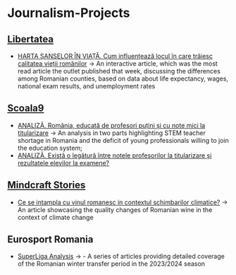 # Journalism-Projects

## [Libertatea](https://www.libertatea.ro/autor/radu-mihai)

- [HARTA ȘANSELOR ÎN VIAȚĂ. Cum influențează locul în care trăiesc calitatea vieții românilor](https://www.libertatea.ro/stiri/harta-sanselor-in-viata-cum-influenteaza-locul-in-care-traiesc-calitatea-vietii-romanilor-4776848) ->  An interactive article, which was the most read article the outlet published that week, discussing the differences among Romanian counties, based on data about life expectancy, wages, national exam results, and unemployment rates

## [Scoala9](https://www.scoala9.ro/redactia/radu-mihai/195/)

- [ANALIZĂ. România, educată de profesori puțini și cu note mici la titularizare](https://www.scoala9.ro/analiza-romania-educata-de-profesori-putini-si-cu-note-mici-la/1870/) -> An analysis in two parts highlighting STEM teacher shortage in Romania and the deficit of young professionals willing to join the education system;
- [ANALIZĂ. Există o legătură între notele profesorilor la titularizare și rezultatele elevilor la examene?](https://www.scoala9.ro/analiza-exista-o-legatura-intre-notele-profesorilor-la-titularizare-si/1871/)

## [Mindcraft Stories](https://mindcraftstories.ro/author/radu-mihai/)

- [Ce se intampla cu vinul romanesc in contextul schimbarilor climatice?](https://mindcraftstories.ro/mediu/ce-se-intampla-cu-vinul-romanesc-in-contextul-schimbarilor-climatice/) -> An article showcasing the quality changes of Romanian wine in the context of climate change
  
## Eurosport Romania

- [SuperLiga Analysis](http://tinyurl.com/AnalizaMercatoEurosport) -> - A series of articles providing detailed coverage of the Romanian winter transfer period in the 2023/2024 season

